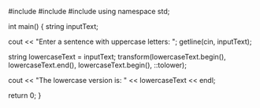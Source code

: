 #include <iostream>
#include <string>
#include <algorithm>
using namespace std;

int main() {
    string inputText;

   cout << "Enter a sentence with uppercase letters: ";
    getline(cin, inputText);

   string lowercaseText = inputText;
   transform(lowercaseText.begin(), lowercaseText.end(), lowercaseText.begin(), ::tolower);

   cout << "The lowercase version is: " << lowercaseText << endl;

return 0;
}
